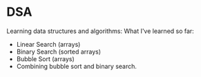 # DSA
 Learning data structures and algorithms:
 What I've learned so far:
 - Linear Search (arrays)
 - Binary Search (sorted arrays)
 - Bubble Sort (arrays)
 - Combining bubble sort and binary search.
